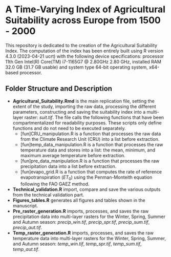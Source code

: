# A Time-Varying Index of Agricultural Suitability across Europe from 1500 - 2000

This repository is dedicated to the creation of the Agricultural Suitability Index.
The computation of the index has been entirely built using R version 4.3.0 (2023-04-21 ucrt) with the following device specifications: processor 11th Gen Intel(R) Core(TM) i7-1165G7 @ 2.80GHz 2.80 GHz, installed RAM 32.0 GB (31.7 GB usable) and system type 64-bit operating system, x64-based processor.

## Folder Structure and Description
- **Agricultural_Suitability.Rmd**  is the main replication file, setting the extent of the study, importing the raw data, processing the different parameters, constructing and saving the suitability index into a multi-layer raster: *suit.tif*. The file calls the following functions that have been compartmentalized for readability purposes. These scripts only define functions and do not need to be executed separately. 
  - [fun]CRU_manipulation.R is a function that processes the raw data from the Climate Research Unit (CRU) into a list before extraction.
  - [fun]temp_data_manipulation.R is a function that processes the raw temperature data and stores into a list: the mean, minimum, and maximum average temperature before extraction. 
  - [fun]pre_data_manipulation.R is a function that processes the raw precipitation data into a list before extraction.
  - [fun]evapo_grid.R is a function that computes the rate of reference evapotranspiration ($ET_0$) using the Penman-Monteith equation following the FAO GAEZ method.
- **Technical_validation.R** import, compare and save the various outputs from the technical validation part.
- **Figures_tables.R** generates all figures and tables shown in the manuscript. 
- **Pre_raster_generation.R** imports, processes, and saves the raw precipitation data into multi-layer rasters for the Winter, Spring, Summer and Autumn season: *precip_win.tif*, *precip_spr.tif*, *precip_sum.tif*, *precip_aut.tif*.
- **Temp_raster_generation.R** imports, processes, and saves the raw temperature data into multi-layer rasters for the Winter, Spring, Summer, and Autumn season: *temp_win.tif*, *temp_spr.tif*, *temp_sum.tif*, *temp_aut.tif*.
